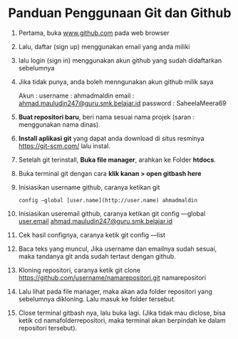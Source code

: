 # Panduan Penggunaan Git dan Github

1. Pertama, buka www.github.com pada web browser
2. Lalu, daftar (sign up) menggunakan email yang anda miliki
3. lalu login (sign in) menggunakan akun github yang sudah didaftarkan sebelumnya
4. Jika tidak punya, anda boleh menngunakan akun github milik saya

   Akun :
   username : ahmadmaldin
   email : ahmad.mauludin247@guru.smk.belajar.id
   password : SaheelaMeera69

5. **Buat repositori baru**, beri nama sesuai nama projek (saran : menggunakan nama dinas).
6. **Install aplikasi git** yang dapat anda download di situs resminya https://git-scm.com/ lalu instal.
7. Setelah git terinstall, **Buka file manager**, arahkan ke Folder **htdocs**.
8. Buka terminal git dengan cara **klik kanan > open gitbash here**
9. Inisiasikan username github, caranya ketikan git
   ```
   config —global [user.name](http://user.name) ahmadmaldin
   ```
10. Inisiasikan useremail github, caranya ketikan git config —global [user.email](http://user.email) ahmad.mauludin247@guru.smk.belajar.id
11. Cek hasil confignya, caranya ketik git config —list
12. Baca teks yang muncul, Jika username dan emailnya sudah sesuai, maka tandanya git anda sudah tertaut dengan github.
13. Kloning repositori, caranya ketik git clone https://github.com/username/namarepositori.git namarepositori
14. Lalu lihat pada file manager, maka akan ada folder repositori yang sebelumnya dikloning. Lalu masuk ke folder tersebut.
15. Close terminal gitbash nya, lalu buka lagi. (Jika tidak mau diclose, bisa ketik cd namafolderrepositori, maka terminal akan berpindah ke dalam repositori tersebut).
